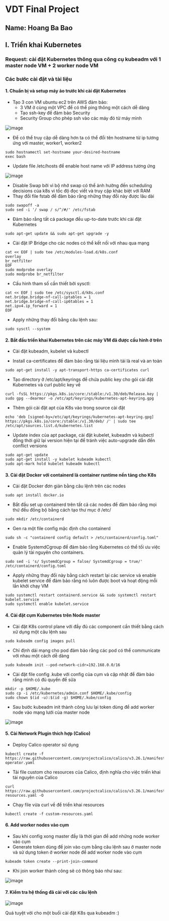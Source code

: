 # VDT Final Project
## Name: Hoang Ba Bao

## I. Triển khai Kubernetes
### Request: cài đặt Kubernetes thông qua công cụ kubeadm với 1 master node VM + 2 worker node VM

### Các bước cài đặt và tài liệu
#### 1. Chuẩn bị và setup máy ảo trước khi cài đặt Kubernetes
- Tạo 3 con VM ubuntu ec2 trên AWS đảm bảo:
  -  3 VM ở cùng một VPC để có thể ping thông một cách dễ dàng
  -  Tạo ssh-key để đảm bảo Security
  -  Security Group cho phép ssh vào các máy đó từ máy mình
 
![image](https://github.com/BaoICTHustK67/VDT_Final/assets/123657319/f1b15862-2f37-42a8-9640-fabb5f6a77cd)

- Để có thể truy cập dễ dàng hơn ta có thể đổi tên hostname từ ip tương ứng với master, worker1, worker2
```
sudo hostnamectl set-hostname your-desired-hostname
exec bash
```

- Update file /etc/hosts để enable host name với IP address tương ứng

![image](https://github.com/BaoICTHustK67/VDT_Final/assets/123657319/d382fceb-3bea-4e84-ae29-6ea6cb6e2d3e)

- Disable Swap bởi vì bộ nhớ swap có thể ảnh hưởng đến scheduling decisions của k8s vì tốc độ đọc viết và truy cập khác biệt với RAM
- Thay đổi file fstab để đảm bảo rằng những thay đổi này được lâu dài   

```
sudo swapoff -a
sudo sed -i '/ swap / s/^/#/' /etc/fstab
```

- Đảm bảo rằng tất cả package đều up-to-date trước khi cài đặt Kubernetes

```
sudo apt-get update && sudo apt-get upgrade -y 
```

- Cài đặt IP Bridge cho các nodes có thể kết nối với nhau qua mạng

```
cat << EOF | sudo tee /etc/modules-load.d/k8s.conf
overlay
br_netfilter
EOF
sudo modprobe overlay
sudo modprobe br_netfilter
```

- Cấu hình tham số cần thiết bởi sysctl:

```
cat << EOF | sudo tee /etc/sysctl.d/k8s.conf
net.bridge.bridge-nf-call-iptables = 1
net.bridge.bridge-nf-call-ip6tables = 1
net.ipv4.ip_forward = 1
EOF
```

- Apply những thay đổi bằng câu lệnh sau:

```
sudo sysctl --system
```

#### 2. Bắt đầu triển khai Kubernetes trên các máy VM đã được cấu hình ở trên
- Cài đặt kubeadm, kubelet và kubectl

- Install ca-certificates để đảm bảo rằng tài liệu mình tải là real và an toàn

```
sudo apt-get install -y apt-transport-https ca-certificates curl
```

- Tạo directory ở /etc/apt/keyrings để chứa public key cho gói cài đặt Kubernetes và curl public key về
  
```
curl -fsSL https://pkgs.k8s.io/core:/stable:/v1.30/deb/Release.key | sudo gpg --dearmor -o /etc/apt/keyrings/kubernetes-apt-keyring.gpg
```

- Thêm gói cài đặt apt của K8s vào trong source cài đặt
  
```
echo 'deb [signed-by=/etc/apt/keyrings/kubernetes-apt-keyring.gpg] https://pkgs.k8s.io/core:/stable:/v1.30/deb/ /' | sudo tee /etc/apt/sources.list.d/kubernetes.list
```

- Update index của apt package, cài đặt kubelet, kubeadm và kubectl đồng thời giữ lại version hiện tại để tránh việc auto-upgrade dẫn đến conflict versions

```
sudo apt-get update
sudo apt-get install -y kubelet kubeadm kubectl
sudo apt-mark hold kubelet kubeadm kubectl
```

#### 3. Cài đặt Docker với containerd là container runtime nền tảng cho K8s
- Cài đặt Docker đơn giản bằng câu lệnh trên các nodes

```
sudo apt install docker.io
```

- Bắt đầu set up containerd trên tất cả các nodes để đảm bảo rằng mọi thứ đều đồng bộ bằng cách tạo thư mục ở /etc/

```
sudo mkdir /etc/containerd
```

- Gen ra một file config mặc định cho containerd

```
sudo sh -c "containerd config default > /etc/containerd/config.toml"
```

- Enable SystemdCgroup để đảm bảo rằng Kubernetes có thể tối ưu việc quản lý tài nguyên cho containers.

```
sudo sed -i 's/ SystemdCgroup = false/ SystemdCgroup = true/' /etc/containerd/config.toml
```

- Apply những thay đổi này bằng cách restart lại các service và enable kubelet service để đảm bảo rằng nó luôn được boot và hoạt động mỗi lần khởi chạy VM

```
sudo systemctl restart containerd.service && sudo systemctl restart kubelet.service
sudo systemctl enable kubelet.service
```

#### 4. Cài đặt cụm Kubernetes trên Node master
- Cài đặt K8s control plane với đầy đủ các component cần thiết bằng cách xử dụng một câu lệnh sau

```
sudo kubeadm config images pull
```

- Chỉ định dải mạng cho pod đảm bảo rằng các pod có thể communicate với nhau một cách dễ dàng

```
sudo kubeadm init --pod-network-cidr=192.168.0.0/16
```

- Cài đặt file config .kube với config của cụm và cập nhật để đảm bảo rầng mình có đủ quyền để sửa

```
mkdir -p $HOME/.kube
sudo cp -i /etc/kubernetes/admin.conf $HOME/.kube/config
sudo chown $(id -u):$(id -g) $HOME/.kube/config
```

- Sau bước kubeadm init thành công lưu lại token dùng để add worker node vào mạng lưới của master node

![image](https://github.com/BaoICTHustK67/VDT_Final/assets/123657319/6ff1d794-d3bf-4a4f-acee-3d8771833437)

#### 5. Cài Network Plugin thích hợp (Calico)
- Deploy Calico operator sử dụng

```
kubectl create -f https://raw.githubusercontent.com/projectcalico/calico/v3.26.1/manifests/tigera-operator.yaml
```

- Tải file custom cho resources của Calico, định nghĩa cho việc triển khai tài nguyên của Calico

```
curl https://raw.githubusercontent.com/projectcalico/calico/v3.26.1/manifests/custom-resources.yaml -O
```

- Chạy file vừa curl về để triển khai resources

```
kubectl create -f custom-resources.yaml
```

#### 6. Add worker nodes vào cụm

- Sau khi config xong master đầy là thời gian để add những node worker vào cụm
- Generate token dùng để join vào cụm bằng câu lệnh sau ở master node và sử dụng token ở worker node để add worker node vào cụm

```
kubeadm token create --print-join-command
```
- Khi join worker thành công sẽ có thông báo như sau:

![image](https://github.com/BaoICTHustK67/VDT_Final/assets/123657319/f09914fc-bebd-4878-b6f5-ed958d524067)

#### 7. Kiểm tra hệ thống đã cài với các câu lệnh

![image](https://github.com/BaoICTHustK67/VDT_Final/assets/123657319/c32cc221-11b0-4889-b79c-33030e272989)

Quá tuyệt vời cho một buổi cài đặt K8s qua kubeadm :)








 
